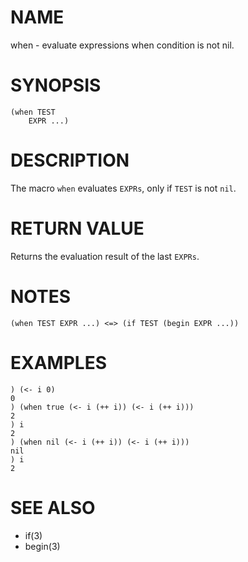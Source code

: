 # NAME
when - evaluate expressions when condition is not nil.

# SYNOPSIS

    (when TEST
        EXPR ...)

# DESCRIPTION
The macro `when` evaluates `EXPRs`, only if `TEST` is not `nil`.

# RETURN VALUE
Returns the evaluation result of the last `EXPRs`.

# NOTES

    (when TEST EXPR ...) <=> (if TEST (begin EXPR ...))

# EXAMPLES

    ) (<- i 0)
    0
    ) (when true (<- i (++ i)) (<- i (++ i)))
    2
    ) i
    2
    ) (when nil (<- i (++ i)) (<- i (++ i)))
    nil
    ) i
    2

# SEE ALSO
- if(3)
- begin(3)
